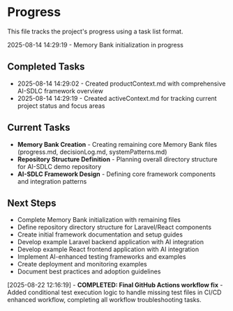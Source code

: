 # Progress

This file tracks the project's progress using a task list format.

2025-08-14 14:29:19 - Memory Bank initialization in progress

## Completed Tasks

* 2025-08-14 14:29:02 - Created productContext.md with comprehensive AI-SDLC framework overview
* 2025-08-14 14:29:19 - Created activeContext.md for tracking current project status and focus areas

## Current Tasks

* **Memory Bank Creation** - Creating remaining core Memory Bank files (progress.md, decisionLog.md, systemPatterns.md)
* **Repository Structure Definition** - Planning overall directory structure for AI-SDLC demo repository
* **AI-SDLC Framework Design** - Defining core framework components and integration patterns

## Next Steps

* Complete Memory Bank initialization with remaining files
* Define repository directory structure for Laravel/React components
* Create initial framework documentation and setup guides
* Develop example Laravel backend application with AI integration
* Develop example React frontend application with AI integration
* Implement AI-enhanced testing frameworks and examples
* Create deployment and monitoring examples
* Document best practices and adoption guidelines

[2025-08-22 12:16:19] - **COMPLETED: Final GitHub Actions workflow fix** - Added conditional test execution logic to handle missing test files in CI/CD enhanced workflow, completing all workflow troubleshooting tasks.